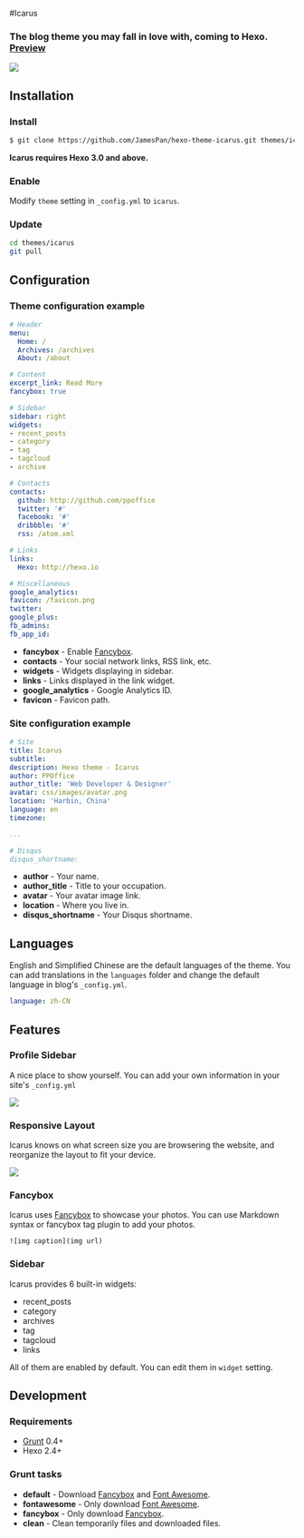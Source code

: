 #Icarus

### The blog theme you may fall in love with, coming to Hexo. [Preview](http://ppoffice.github.io/hexo-theme-icarus/)
![](http://ppoffice.github.io/hexo-theme-icarus/gallery/preview.jpg "")

## Installation

### Install

``` bash
$ git clone https://github.com/JamesPan/hexo-theme-icarus.git themes/icarus
```

**Icarus requires Hexo 3.0 and above.**

### Enable

Modify `theme` setting in `_config.yml` to `icarus`.

### Update

``` bash
cd themes/icarus
git pull
```

## Configuration

### Theme configuration example
``` yml
# Header
menu:
  Home: /
  Archives: /archives
  About: /about

# Content
excerpt_link: Read More
fancybox: true

# Sidebar
sidebar: right
widgets:
- recent_posts
- category
- tag
- tagcloud
- archive

# Contacts
contacts:
  github: http://github.com/ppoffice
  twitter: '#'
  facebook: '#'
  dribbble: '#'
  rss: /atom.xml

# Links
links:
  Hexo: http://hexo.io

# Miscellaneous
google_analytics:
favicon: /favicon.png
twitter:
google_plus:
fb_admins:
fb_app_id:
```

- **fancybox** - Enable [Fancybox].
- **contacts** - Your social network links, RSS link, etc.
- **widgets** - Widgets displaying in sidebar.
- **links** - Links displayed in the link widget.
- **google_analytics** - Google Analytics ID.
- **favicon** - Favicon path.

### Site configuration example
``` yml
# Site
title: Icarus
subtitle:
description: Hexo theme - Icarus
author: PPOffice
author_title: 'Web Developer & Designer'
avatar: css/images/avatar.png
location: 'Harbin, China'
language: en
timezone:

...

# Disqus
disqus_shortname:
```

- **author** - Your name.
- **author_title** - Title to your occupation.
- **avatar** - Your avatar image link.
- **location** - Where you live in.
- **disqus_shortname** - Your Disqus shortname.

## Languages

English and Simplified Chinese are the default languages of the theme. You can add translations in the `languages` folder and change the default language in blog's `_config.yml`.

``` yml
language: zh-CN
```

## Features

### Profile Sidebar

A nice place to show yourself. You can add your own information in your site's `_config.yml`

![](http://ppoffice.github.io/hexo-theme-icarus/gallery/profile.png "")

### Responsive Layout

Icarus knows on what screen size you are browsering the website, and reorganize the layout to fit your device.

![](http://ppoffice.github.io/hexo-theme-icarus/gallery/responsive.jpg "")

### Fancybox

Icarus uses [Fancybox] to showcase your photos. You can use Markdown syntax or fancybox tag plugin to add your photos.

```
![img caption](img url)
```

### Sidebar

Icarus provides 6 built-in widgets:

- recent_posts
- category
- archives
- tag
- tagcloud
- links

All of them are enabled by default. You can edit them in `widget` setting.

## Development

### Requirements

- [Grunt] 0.4+
- Hexo 2.4+

### Grunt tasks

- **default** - Download [Fancybox] and [Font Awesome].
- **fontawesome** - Only download [Font Awesome].
- **fancybox** - Only download [Fancybox].
- **clean** - Clean temporarily files and downloaded files.

[Hexo]: http://zespia.tw/hexo/
[Fancybox]: http://fancyapps.com/fancybox/
[Font Awesome]: http://fontawesome.io/
[Grunt]: http://gruntjs.com/
